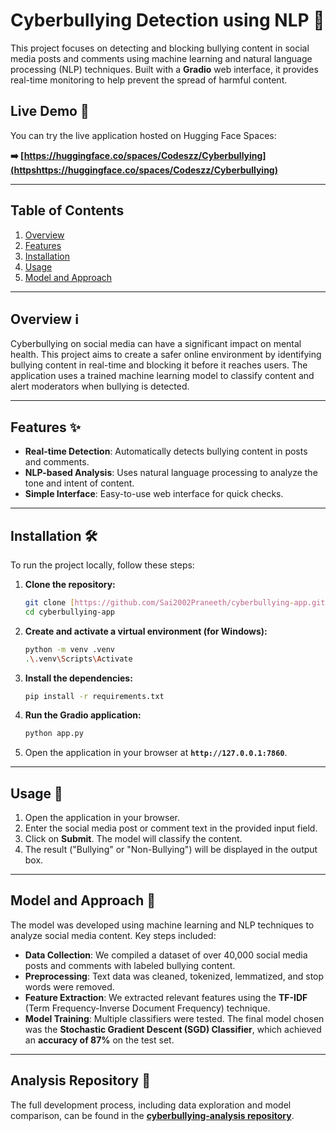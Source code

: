 # Cyberbullying Detection using NLP 💬

This project focuses on detecting and blocking bullying content in social media posts and comments using machine learning and natural language processing (NLP) techniques. Built with a **Gradio** web interface, it provides real-time monitoring to help prevent the spread of harmful content.

## Live Demo 🚀

You can try the live application hosted on Hugging Face Spaces:

**➡️ [https://huggingface.co/spaces/Codeszz/Cyberbullying](httpshttps://huggingface.co/spaces/Codeszz/Cyberbullying)**

---

## Table of Contents
1.  [Overview](#overview)
2.  [Features](#features)
3.  [Installation](#installation)
4.  [Usage](#usage)
5.  [Model and Approach](#model-and-approach)

---

## Overview ℹ️

Cyberbullying on social media can have a significant impact on mental health. This project aims to create a safer online environment by identifying bullying content in real-time and blocking it before it reaches users. The application uses a trained machine learning model to classify content and alert moderators when bullying is detected.

---

## Features ✨

* **Real-time Detection**: Automatically detects bullying content in posts and comments.
* **NLP-based Analysis**: Uses natural language processing to analyze the tone and intent of content.
* **Simple Interface**: Easy-to-use web interface for quick checks.

---

## Installation 🛠️

To run the project locally, follow these steps:

1.  **Clone the repository:**
    ```bash
    git clone [https://github.com/Sai2002Praneeth/cyberbullying-app.git](https://github.com/Sai2002Praneeth/cyberbullying-app.git)
    cd cyberbullying-app
    ```

2.  **Create and activate a virtual environment (for Windows):**
    ```bash
    python -m venv .venv
    .\.venv\Scripts\Activate
    ```

3.  **Install the dependencies:**
    ```bash
    pip install -r requirements.txt
    ```

4.  **Run the Gradio application:**
    ```bash
    python app.py
    ```

5.  Open the application in your browser at **`http://127.0.0.1:7860`**.

---

## Usage 📝

1.  Open the application in your browser.
2.  Enter the social media post or comment text in the provided input field.
3.  Click on **Submit**. The model will classify the content.
4.  The result ("Bullying" or "Non-Bullying") will be displayed in the output box.

---

## Model and Approach 🤖

The model was developed using machine learning and NLP techniques to analyze social media content. Key steps included:

* **Data Collection**: We compiled a dataset of over 40,000 social media posts and comments with labeled bullying content.
* **Preprocessing**: Text data was cleaned, tokenized, lemmatized, and stop words were removed.
* **Feature Extraction**: We extracted relevant features using the **TF-IDF** (Term Frequency-Inverse Document Frequency) technique.
* **Model Training**: Multiple classifiers were tested. The final model chosen was the **Stochastic Gradient Descent (SGD) Classifier**, which achieved an **accuracy of 87%** on the test set.

---
## Analysis Repository 🔬

The full development process, including data exploration and model comparison, can be found in the **[cyberbullying-analysis repository](https://github.com/Sai2002Praneeth/cyberbullying-analysis)**.
